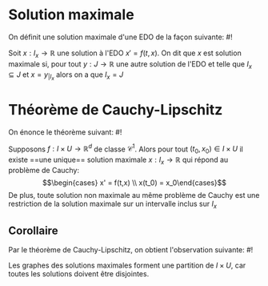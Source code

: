# Solution maximale
On définit une solution maximale d'une EDO de la façon suivante: #!

Soit $x: I_x \to \mathbb R$ une solution à l'EDO $x' = f(t,x)$.
On dit que $x$ est solution maximale si, pour tout $y: J \to \mathbb R$ une autre solution de l'EDO et telle que $I_x \subseteq J$ et $x = y_{|I_x}$ alors on a que $I_x = J$
<!--ID: 1718736687580-->


# Théorème de Cauchy-Lipschitz
On énonce le théorème suivant: #!

Supposons $f: I \times U \to \mathbb R^d$ de classe $\mathcal C^1$.
Alors pour tout $(t_0, x_0) \in I \times U$ il existe ==une unique== solution maximale $x: I_x \to \mathbb R$ qui répond au problème de Cauchy: $$\begin{cases} x' = f(t,x) \\ x(t_0) = x_0\end{cases}$$De plus, toute solution non maximale au même problème de Cauchy est une restriction de la solution maximale sur un intervalle inclus sur $I_x$
<!--ID: 1718736687582-->


## Corollaire
Par le théorème de Cauchy-Lipschitz, on obtient l'observation suivante: #!

Les graphes des solutions maximales forment une partition de $I \times U$, car toutes les solutions doivent être disjointes.
<!--ID: 1718736687584-->

